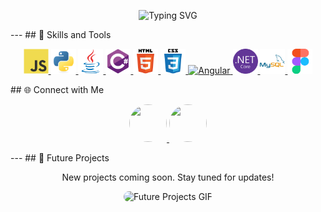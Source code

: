 
<p align="center">
  <img src="https://readme-typing-svg.herokuapp.com?font=Fira+Code&duration=4000&pause=1000&color=FFD700&center=true&vCenter=true&width=435&lines=Passionate+Frontend+Developer;Building+Dynamic+User+Experiences;Pushing+the+Limits+of+Web+Design" alt="Typing SVG">
</p>
---
## 🌟 Skills and Tools
<p align="center">
  <!-- Programming Languages -->
  <a href="https://developer.mozilla.org/en-US/docs/Web/JavaScript" target="_blank" rel="noreferrer" title="JavaScript">
    <img src="https://raw.githubusercontent.com/devicons/devicon/master/icons/javascript/javascript-original.svg" alt="JavaScript" width="40" height="40" />
  </a>
  <a href="https://www.python.org" target="_blank" rel="noreferrer" title="Python">
    <img src="https://raw.githubusercontent.com/devicons/devicon/master/icons/python/python-original.svg" alt="Python" width="40" height="40" />
  </a>
  <a href="https://www.oracle.com/java/" target="_blank" rel="noreferrer" title="Java">
    <img src="https://raw.githubusercontent.com/devicons/devicon/master/icons/java/java-original.svg" alt="Java" width="40" height="40" />
  </a>
  <a href="https://learn.microsoft.com/en-us/dotnet/csharp/" target="_blank" rel="noreferrer" title="C#">
    <img src="https://raw.githubusercontent.com/devicons/devicon/master/icons/csharp/csharp-original.svg" alt="C#" width="40" height="40" />
  </a>
  <!-- Web Development -->
  <a href="https://developer.mozilla.org/en-US/docs/Web/HTML" target="_blank" rel="noreferrer" title="HTML">
    <img src="https://raw.githubusercontent.com/devicons/devicon/master/icons/html5/html5-original-wordmark.svg" alt="HTML" width="40" height="40" />
  </a>
  <a href="https://developer.mozilla.org/en-US/docs/Web/CSS" target="_blank" rel="noreferrer" title="CSS">
    <img src="https://raw.githubusercontent.com/devicons/devicon/master/icons/css3/css3-original-wordmark.svg" alt="CSS" width="40" height="40" />
  </a>
  <a href="https://angular.io" target="_blank" rel="noreferrer" title="Angular">
    <img src="https://angular.io/assets/images/logos/angular/angular.svg" alt="Angular" width="40" height="40" />
  </a>
  <!-- Backend & Frameworks -->
  <a href="https://dotnet.microsoft.com/en-us/apps/aspnet" target="_blank" rel="noreferrer" title="ASP.NET Core">
    <img src="https://raw.githubusercontent.com/devicons/devicon/master/icons/dotnetcore/dotnetcore-original.svg" alt="ASP.NET Core" width="40" height="40" />
  </a>
  <!-- Database -->
  <a href="https://www.sql.org/" target="_blank" rel="noreferrer" title="SQL">
    <img src="https://raw.githubusercontent.com/devicons/devicon/master/icons/mysql/mysql-original-wordmark.svg" alt="SQL" width="40" height="40" />
  </a>
  <!-- Design Tools -->
  <a href="https://www.figma.com/" target="_blank" rel="noreferrer" title="Figma">
    <img src="https://raw.githubusercontent.com/devicons/devicon/master/icons/figma/figma-original.svg" alt="Figma" width="40" height="40" />
  </a>
</p>
## 🌐 Connect with Me
<p align="center">
  <a href="mailto:cristofersani04@gmail.com" target="_blank">
    <img src="https://github.com/user-attachments/assets/35a51855-2b0c-41c6-8131-e2d0cf736ff9"
         style="border-radius: 50%; width: 60px; height: 60px; object-fit: cover;" />
  </a>
  <a href="https://www.linkedin.com/in/cristofersani" target="_blank">
    <img src="https://github.com/user-attachments/assets/15ce5cd7-4f7c-4efd-bdbd-91e4aec853f6"
         style="border-radius: 50%; width: 60px; height: 60px; object-fit: cover;" />
  </a>
</p>
---
## 🔮 Future Projects
<p align="center">
  New projects coming soon. Stay tuned for updates!
</p>

<p align="center">
  <img src="https://user-images.githubusercontent.com/74038190/229223263-cf2e4b07-2615-4f87-9c38-e37600f8381a.gif" alt="Future Projects GIF" style="max-width: 100%; border-radius: 15px;">
</p>
